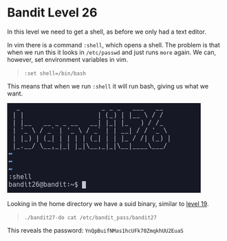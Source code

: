 # Bandit Level 26

In this level we need to get a shell, as before we only had a text editor.

In vim there is a command `:shell`, which opens a shell. The problem is that when we run this it looks in `/etc/passwd` and just runs `more` again. We can, however, set environment variables in vim.
> `:set shell=/bin/bash`

This means that when we run `:shell` it will run bash, giving us what we want.

![a3cafb5e.png](../src/a3cafb5e.png)

Looking in the home directory we have a suid binary, similar to [level 19](Bandit_Level_19.md).
> `./bandit27-do cat /etc/bandit_pass/bandit27`

This reveals the password: `YnQpBuifNMas1hcUFk70ZmqkhUU2EuaS`
